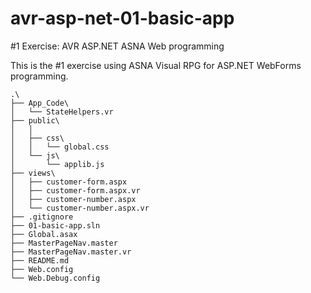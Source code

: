 # avr-asp-net-01-basic-app

#1 Exercise: AVR ASP.NET ASNA Web programming

This is the #1 exercise using ASNA Visual RPG for ASP.NET WebForms programming. 


```
.\
├── App_Code\
│   └── StateHelpers.vr
├── public\
│   │
│   ├── css\
│   │   └── global.css
│   └── js\
│       └── applib.js
├── views\
│   ├── customer-form.aspx
│   ├── customer-form.aspx.vr
│   ├── customer-number.aspx
│   └── customer-number.aspx.vr
├── .gitignore
├── 01-basic-app.sln
├── Global.asax
├── MasterPageNav.master
├── MasterPageNav.master.vr
├── README.md
├── Web.config
└── Web.Debug.config
```
